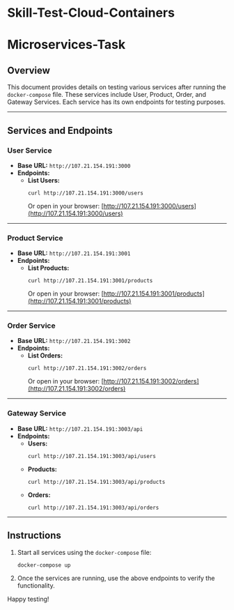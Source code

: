 # Skill-Test-Cloud-Containers
# Microservices-Task

## Overview
This document provides details on testing various services after running the `docker-compose` file. These services include User, Product, Order, and Gateway Services. Each service has its own endpoints for testing purposes.

---

## Services and Endpoints

### **User Service**
- **Base URL:** `http://107.21.154.191:3000`
- **Endpoints:**
  - **List Users:**  
    ```
    curl http://107.21.154.191:3000/users
    ```
    Or open in your browser: [http://107.21.154.191:3000/users](http://107.21.154.191:3000/users)

---

### **Product Service**
- **Base URL:** `http://107.21.154.191:3001`
- **Endpoints:**
  - **List Products:**  
    ```
    curl http://107.21.154.191:3001/products
    ```
    Or open in your browser: [http://107.21.154.191:3001/products](http://107.21.154.191:3001/products)

---

### **Order Service**
- **Base URL:** `http://107.21.154.191:3002`
- **Endpoints:**
  - **List Orders:**  
    ```
    curl http://107.21.154.191:3002/orders
    ```
    Or open in your browser: [http://107.21.154.191:3002/orders](http://107.21.154.191:3002/orders)

---

### **Gateway Service**
- **Base URL:** `http://107.21.154.191:3003/api`
- **Endpoints:**
  - **Users:**  
    ```
    curl http://107.21.154.191:3003/api/users
    ```
  - **Products:**  
    ```
    curl http://107.21.154.191:3003/api/products
    ```
  - **Orders:**  
    ```
    curl http://107.21.154.191:3003/api/orders
    ```

---

## Instructions
1. Start all services using the `docker-compose` file:
   ```
   docker-compose up
   ```
2. Once the services are running, use the above endpoints to verify the functionality.

Happy testing!
